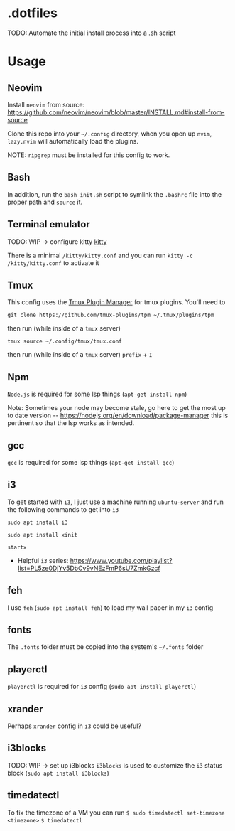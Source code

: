 # .dotfiles

TODO: Automate the initial install process into a .sh script

# Usage

## Neovim
Install `neovim` from source: https://github.com/neovim/neovim/blob/master/INSTALL.md#install-from-source

Clone this repo into your `~/.config` directory, when you open up `nvim`, `lazy.nvim` will automatically load the plugins. 

NOTE: `ripgrep` must be installed for this config to work.

## Bash
In addition, run the `bash_init.sh` script to symlink the `.bashrc` file into the proper path and `source` it.

## Terminal emulator
TODO: WIP -> configure kitty
[kitty](https://sw.kovidgoyal.net/kitty/)

There is a minimal `/kitty/kitty.conf` and you can run `kitty -c /kitty/kitty.conf` to activate it

## Tmux
This config uses the [Tmux Plugin Manager](https://github.com/tmux-plugins/tpm) for tmux plugins. You'll need to 
```
git clone https://github.com/tmux-plugins/tpm ~/.tmux/plugins/tpm
```
then run (while inside of a `tmux` server)
```
tmux source ~/.config/tmux/tmux.conf
```
then run (while inside of a `tmux` server)
`prefix` + `I`

## Npm
`Node.js` is required for some lsp things (`apt-get install npm`)

Note: Sometimes your node may become stale, go here to get the most up to date version -- https://nodejs.org/en/download/package-manager
    this is pertinent so that the lsp works as intended.

## gcc
`gcc` is required for some lsp things (`apt-get install gcc`)

## i3
To get started with `i3`, I just use a machine running `ubuntu-server` and run the following commands to get into `i3`
```
sudo apt install i3
```
```
sudo apt install xinit
```
```
startx
```

* Helpful `i3` series: https://www.youtube.com/playlist?list=PL5ze0DjYv5DbCv9vNEzFmP6sU7ZmkGzcf

## feh
I use `feh` (`sudo apt install feh`) to load my wall paper in my `i3` config

## fonts
The `.fonts` folder must be copied into the system's `~/.fonts` folder

## playerctl
`playerctl` is required for `i3` config (`sudo apt install playerctl`)

## xrander
Perhaps `xrander` config in `i3` could be useful?

## i3blocks
TODO: WIP -> set up i3blocks
`i3blocks` is used to customize the `i3` status block (`sudo apt install i3blocks`)

## timedatectl
To fix the timezone of a VM you can run
`$ sudo timedatectl set-timezone <timezone>`
`$ timedatectl`
